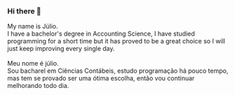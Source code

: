 ### Hi there 👋

My name is Júlio.<br>
I have a bachelor's degree in Accounting Science, I have studied programming for a short time but it has proved to be a great choice so I will just keep improving every single day.
<br><br>
Meu nome é júlio.<br>
Sou bacharel em Ciências Contábeis, estudo programação há pouco tempo, mas tem se provado ser uma ótima escolha, então vou continuar melhorando todo dia.
